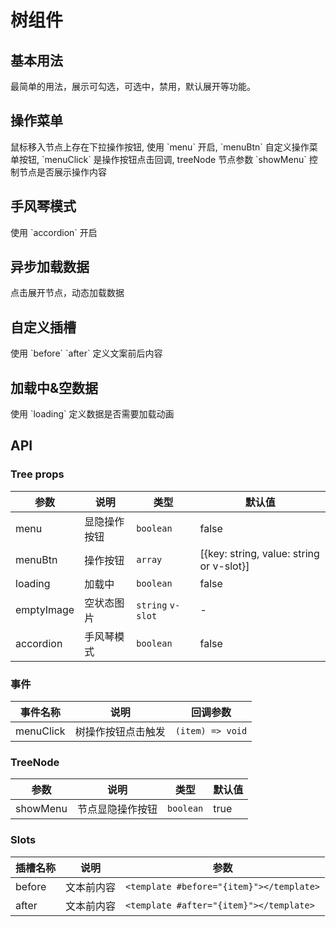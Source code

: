 # 树组件

## 基本用法

<demo src="./demo/tree/baseTree.vue" title="基本用法">
  <desc>最简单的用法，展示可勾选，可选中，禁用，默认展开等功能。</desc>
</demo>

## 操作菜单

<demo src="./demo/tree/menuTree.vue" title="操作菜单">
  <desc>鼠标移入节点上存在下拉操作按钮, 使用 `menu` 开启, `menuBtn` 自定义操作菜单按钮, `menuClick` 是操作按钮点击回调, treeNode 节点参数 `showMenu` 控制节点是否展示操作内容</desc>
</demo>

## 手风琴模式

<demo src="./demo/tree/accordionTree.vue" title="手风琴模式">
  <desc>使用 `accordion` 开启</desc>
</demo>

## 异步加载数据

<demo src="./demo/tree/loadTree.vue" title="异步加载数据">
  <desc>点击展开节点，动态加载数据</desc>
</demo>


## 自定义插槽

<demo src="./demo/tree/slotsTree.vue" title="自定义插槽">
  <desc>使用 `before` `after` 定义文案前后内容</desc>
</demo>

## 加载中&空数据

<demo src="./demo/tree/loadingTree.vue" title="加载中&空数据">
  <desc>使用 `loading` 定义数据是否需要加载动画</desc>
</demo>

## API

### Tree props

|  参数  | 说明 | 类型 | 默认值 |
|  ---- | ---- | ---- | ---- |
| menu | 显隐操作按钮 | `boolean` | false |
| menuBtn | 操作按钮 | `array` | [{key: string, value: string or v-slot}] |
| loading | 加载中 | `boolean` | false |
| emptyImage | 空状态图片 | `string` `v-slot` | - |
| accordion | 手风琴模式 | `boolean` | false |

### 事件

|  事件名称  | 说明 | 回调参数 |
|  ---- | ---- | ---- | 
| menuClick | 树操作按钮点击触发 | `(item) => void` |


### TreeNode
|  参数  | 说明 | 类型 | 默认值 |
|  ---- | ---- | ---- | ---- |
| showMenu | 节点显隐操作按钮 | `boolean` | true |

### Slots
|  插槽名称  | 说明 | 参数 |
|  ---- | ---- | ---- |
| before | 文本前内容 | `<template #before="{item}"></template>` |
| after | 文本前内容 | `<template #after="{item}"></template>` |

 
